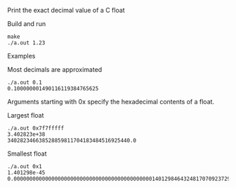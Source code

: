 Print the exact decimal value of a C float

Build and run
```
make
./a.out 1.23
```

Examples

Most decimals are approximated
```
./a.out 0.1
0.100000001490116119384765625
```

Arguments starting with 0x specify the hexadecimal contents of a float.

Largest float
```
./a.out 0x7f7fffff
3.402823e+38
340282346638528859811704183484516925440.0
```

Smallest float
```
./a.out 0x1
1.401298e-45
0.00000000000000000000000000000000000000000000140129846432481707092372958328991613128026194187651577175706828388979108268586060148663818836212158203125
```

